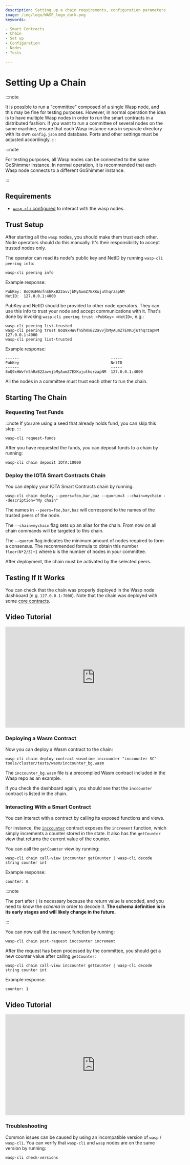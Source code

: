 ```yaml
---
description: Setting up a chain requirements, configuration parameters, validators and tests.
image: /img/logo/WASP_logo_dark.png
keywords:

- Smart Contracts
- Chain
- Set up
- Configuration
- Nodes
- Tests

---
```


# Setting Up a Chain

:::note

It is possible to run a "committee" composed of a single Wasp node, and this may be fine for testing purposes. However,
in normal operation the idea is to have multiple Wasp nodes in order to run the smart contracts in a distributed
fashion. If you want to run a committee of several nodes on the same machine, ensure that each Wasp instance runs in
separate directory with its own `config.json` and database. Ports and other settings must be adjusted accordingly.
:::

:::note

For testing purposes, all Wasp nodes can be connected to the same GoShimmer instance. In normal operation, it is
recommended that each Wasp node connects to a different GoShimmer instance.

:::

## Requirements

- [`wasp-cli` configured](wasp-cli.md) to interact with the wasp nodes.

## Trust Setup

After starting all the `wasp` nodes, you should make them trust each other. Node operators should do this manually. It's
their responsibility to accept trusted nodes only.

The operator can read its node's public key and NetID by running `wasp-cli peering info`:

```shell
wasp-cli peering info
```

Example response:

```log
PubKey: 8oQ9xHWvfnShRxB22avvjbMyAumZ7EXKujuthqrzapNM
NetID:  127.0.0.1:4000
```

PubKey and NetID should be provided to other node operators.
They can use this info to trust your node and accept communications with it.
That's done by invoking `wasp-cli peering trust <PubKey> <NetID>`, e.g.:

```shell
wasp-cli peering list-trusted
wasp-cli peering trust 8oQ9xHWvfnShRxB22avvjbMyAumZ7EXKujuthqrzapNM 127.0.0.1:4000
wasp-cli peering list-trusted
```

Example response:

```log
------                                        -----
PubKey                                        NetID
------                                        -----
8oQ9xHWvfnShRxB22avvjbMyAumZ7EXKujuthqrzapNM  127.0.0.1:4000
```

All the nodes in a committee must trust each other to run the chain.

## Starting The Chain

### Requesting Test Funds

:::note
If you are using a seed that already holds fund, you can skip this step.
:::

```shell
wasp-cli request-funds
```

After you have requested the funds, you can deposit funds to a chain by running:

```shell
wasp-cli chain deposit IOTA:10000
```

### Deploy the IOTA Smart Contracts Chain

You can deploy your IOTA Smart Contracts chain by running:

```shell
wasp-cli chain deploy --peers=foo,bar,baz --quorum=3 --chain=mychain --description="My chain"
```

The names in `--peers=foo,bar,baz` will correspond to the names of the trusted peers of the node.

The `--chain=mychain` flag sets up an alias for the chain. From now on all chain commands will be targeted to this
chain.

The `--quorum` flag indicates the minimum amount of nodes required to form a consensus. The recommended formula to
obtain this number `floor(N*2/3)+1` where `N` is the number of nodes in your committee.

After deployment, the chain must be activated by the selected peers.

## Testing If It Works

You can check that the chain was properly deployed in the Wasp node dashboard
(e.g. `127.0.0.1:7000`). Note that the chain was deployed with
some [core contracts](../core_concepts/core_contracts/overview.md).

## Video Tutorial

<iframe width="560" height="315" src="https://www.youtube.com/embed/3mLpV_neB6I" title="Setting up Wasp Chain" frameborder="0" allow="accelerometer; autoplay; clipboard-write; encrypted-media; gyroscope; picture-in-picture" allowfullscreen></iframe>

### Deploying a Wasm Contract

Now you can deploy a Wasm contract to the chain:

```shell
wasp-cli chain deploy-contract wasmtime inccounter "inccounter SC" tools/cluster/tests/wasm/inccounter_bg.wasm
```

The `inccounter_bg.wasm` file is a precompiled Wasm contract included in the Wasp repo as an example.

If you check the dashboard again, you should see that the `inccounter` contract is listed in the chain.

### Interacting With a Smart Contract

You can interact with a contract by calling its exposed functions and views.

For instance, the [`inccounter`](https://github.com/iotaledger/wasp/tree/master/contracts/wasm/inccounter/src) contract
exposes the `increment` function, which simply increments a counter stored in the state. It also has the `getCounter`
view that returns the current value of the counter.

You can call the `getCounter` view by running:

```shell
wasp-cli chain call-view inccounter getCounter | wasp-cli decode string counter int
```

Example response:

```log
counter: 0
```

:::note

The part after `|` is necessary because the return value is encoded, and you need to know the _schema_ in order to
decode it. **The schema definition is in its early stages and will likely change in the future.**

:::

You can now call the `increment` function by running:

```shell
wasp-cli chain post-request inccounter increment
```

After the request has been processed by the committee, you should get a new
counter value after calling `getCounter`:

```shell
wasp-cli chain call-view inccounter getCounter | wasp-cli decode string counter int
```

Example response:

```log
counter: 1
```

## Video Tutorial

<iframe width="560" height="315" src="https://www.youtube.com/embed/Yaev4Cu1GW0" title="Deploy a Wasm Contract" frameborder="0" allow="accelerometer; autoplay; clipboard-write; encrypted-media; gyroscope; picture-in-picture" allowfullscreen></iframe>

### Troubleshooting

Common issues can be caused by using an incompatible version of `wasp` / `wasp-cli`.
You can verify that `wasp-cli` and `wasp` nodes are on the same version by running:

```shell
wasp-cli check-versions
```
